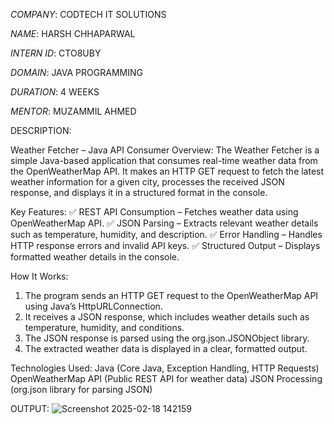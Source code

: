 *COMPANY*: CODTECH IT SOLUTIONS

*NAME*: HARSH CHHAPARWAL

*INTERN ID*: CTO8UBY

*DOMAIN*: JAVA PROGRAMMING

*DURATION*: 4 WEEKS

*MENTOR*: MUZAMMIL AHMED 

DESCRIPTION: 

Weather Fetcher – Java API Consumer
Overview: The Weather Fetcher is a simple Java-based application that consumes real-time weather data from the OpenWeatherMap API. It makes an HTTP GET request to fetch the latest weather information for a given city, processes the received JSON response, and displays it in a structured format in the console.

Key Features:
✅ REST API Consumption – Fetches weather data using OpenWeatherMap API.
✅ JSON Parsing – Extracts relevant weather details such as temperature, humidity, and description.
✅ Error Handling – Handles HTTP response errors and invalid API keys.
✅ Structured Output – Displays formatted weather details in the console.

How It Works:
1. The program sends an HTTP GET request to the OpenWeatherMap API using Java’s HttpURLConnection.
2. It receives a JSON response, which includes weather details such as temperature, humidity, and conditions.
3. The JSON response is parsed using the org.json.JSONObject library.
4. The extracted weather data is displayed in a clear, formatted output.

Technologies Used:
Java (Core Java, Exception Handling, HTTP Requests)
OpenWeatherMap API (Public REST API for weather data)
JSON Processing (org.json library for parsing JSON)

OUTPUT: 
![Screenshot 2025-02-18 142159](https://github.com/user-attachments/assets/688faeb1-e875-477b-ad48-999fab31a5d6)
